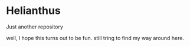 # Helianthus
Just another repository

well, I hope this turns out to be fun.
still tring to find my way around here.
